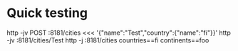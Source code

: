 # Quick testing 
http -jv POST :8181/cities <<< '{"name":"Test","country":{"name":"fi"}}'
http -jv :8181/cities/Test
http -j :8181/cities countries==fi continents==foo
